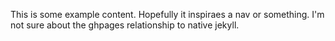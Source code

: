 ---
---
This is some example content. Hopefully it inspiraes a nav or something. I'm not sure about the ghpages relationship to native jekyll.